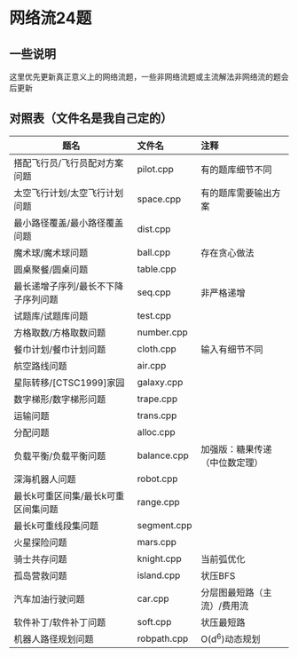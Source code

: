 # 网络流24题

## 一些说明

这里优先更新真正意义上的网络流题，一些非网络流题或主流解法非网络流的题会后更新

## 对照表（文件名是我自己定的）

| 题名                                | 文件名      | 注释                           |
| ----------------------------------- | :---------- | :----------------------------- |
| 搭配飞行员/飞行员配对方案问题       | pilot.cpp   | 有的题库细节不同               |
| 太空飞行计划/太空飞行计划问题       | space.cpp   | 有的题库需要输出方案           |
| 最小路径覆盖/最小路径覆盖问题       | dist.cpp    |                                |
| 魔术球/魔术球问题                   | ball.cpp    | 存在贪心做法                   |
| 圆桌聚餐/圆桌问题                   | table.cpp   |                                |
| 最长递增子序列/最长不下降子序列问题 | seq.cpp     | 非严格递增                     |
| 试题库/试题库问题                   | test.cpp    |                                |
| 方格取数/方格取数问题               | number.cpp  |                                |
| 餐巾计划/餐巾计划问题               | cloth.cpp   | 输入有细节不同                 |
| 航空路线问题                        | air.cpp     |                                |
| 星际转移/[CTSC1999]家园             | galaxy.cpp  |                                |
| 数字梯形/数字梯形问题               | trape.cpp   |                                |
| 运输问题                            | trans.cpp   |                                |
| 分配问题                            | alloc.cpp   |                                |
| 负载平衡/负载平衡问题               | balance.cpp | 加强版：糖果传递（中位数定理） |
| 深海机器人问题                      | robot.cpp   |                                |
| 最长k可重区间集/最长k可重区间集问题 | range.cpp   |                                |
| 最长k可重线段集问题                 | segment.cpp |                                |
| 火星探险问题                        | mars.cpp    |                                |
| 骑士共存问题                        | knight.cpp  | 当前弧优化                     |
| 孤岛营救问题                        | island.cpp  | 状压BFS                        |
| 汽车加油行驶问题                    | car.cpp     | 分层图最短路（主流）/费用流    |
| 软件补丁/软件补丁问题               | soft.cpp    | 状压最短路                     |
| 机器人路径规划问题                  | robpath.cpp | O(d<sup>6</sup>)动态规划       |